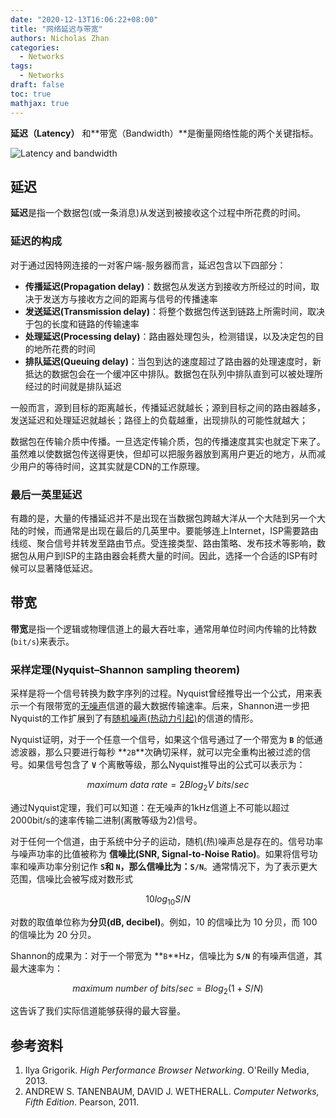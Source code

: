 ```yaml
---
date: "2020-12-13T16:06:22+08:00"
title: "网络延迟与带宽"
authors: Nicholas Zhan
categories:
  - Networks
tags:
  - Networks
draft: false
toc: true
mathjax: true
---
```


**延迟（Latency）** 和**带宽（Bandwidth）**是衡量网络性能的两个关键指标。

![Latency and bandwidth](/images/computer_networks/fundamentals/latency-and-bandwidth.png)

## 延迟
**延迟**是指一个数据包(或一条消息)从发送到被接收这个过程中所花费的时间。

### 延迟的构成
对于通过因特网连接的一对客户端-服务器而言，延迟包含以下四部分：
* **传播延迟(Propagation delay)**：数据包从发送方到接收方所经过的时间，取决于发送方与接收方之间的距离与信号的传播速率
* **发送延迟(Transmission delay)**：将整个数据包传送到链路上所需时间，取决于包的长度和链路的传输速率
* **处理延迟(Processing delay)**：路由器处理包头，检测错误，以及决定包的目的地所花费的时间
* **排队延迟(Queuing delay)**：当包到达的速度超过了路由器的处理速度时，新抵达的数据包会在一个缓冲区中排队。数据包在队列中排队直到可以被处理所经过的时间就是排队延迟


一般而言，源到目标的距离越长，传播延迟就越长；源到目标之间的路由器越多，发送延迟和处理延迟就越长；路径上的负载越重，出现排队的可能性就越大；

数据包在传输介质中传播。一旦选定传输介质，包的传播速度其实也就定下来了。虽然难以使数据包传送得更快，但却可以把服务器放到离用户更近的地方，从而减少用户的等待时间，这其实就是CDN的工作原理。

### 最后一英里延迟
有趣的是，大量的传播延迟并不是出现在当数据包跨越大洋从一个大陆到另一个大陆的时候，而通常是出现在最后的几英里中。要能够连上Internet，ISP需要路由线缆、聚合信号并转发至路由节点。受连接类型、路由策略、发布技术等影响，数据包从用户到ISP的主路由器会耗费大量的时间。因此，选择一个合适的ISP有时候可以显著降低延迟。


## 带宽
**带宽**是指一个逻辑或物理信道上的最大吞吐率，通常用单位时间内传输的比特数(`bit/s`)来表示。

### 采样定理(Nyquist–Shannon sampling theorem)
采样是将一个信号转换为数字序列的过程。Nyquist曾经推导出一个公式，用来表示一个有限带宽的<u>无噪声</u>信道的最大数据传输速率。后来，Shannon进一步把Nyquist的工作扩展到了有<u>随机噪声(热动力引起)</u>的信道的情形。

Nyquist证明，对于一个任意一个信号，如果这个信号通过了一个带宽为 **`B`** 的低通滤波器，那么只要进行每秒 **`2B`**次确切采样，就可以完全重构出被过滤的信号。如果信号包含了 **`V`** 个离散等级，那么Nyquist推导出的公式可以表示为：

$$
maximum \ data \ rate = 2Blog_2V \ bits/sec
$$

通过Nyquist定理，我们可以知道：在无噪声的1kHz信道上不可能以超过2000bit/s的速率传输二进制(离散等级为2)信号。

对于任何一个信道，由于系统中分子的运动，随机(热)噪声总是存在的。信号功率与噪声功率的比值被称为 **信噪比(SNR, Signal-to-Noise Ratio)**。如果将信号功率和噪声功率分别记作 **`S`**和 **`N`**，那么信噪比为：**`S/N`**。通常情况下，为了表示更大范围，信噪比会被写成对数形式

$$ 10log_{10}S/N $$

对数的取值单位称为**分贝(dB, decibel)**。例如，10 的信噪比为 10 分贝，而 100 的信噪比为 20 分贝。

Shannon的成果为：对于一个带宽为 **`B`**Hz，信噪比为 **`S/N`** 的有噪声信道，其最大速率为：

$$
maximum \ number \ of \ bits/sec = Blog_2(1 + S/N)
$$

这告诉了我们实际信道能够获得的最大容量。

## 参考资料
1. Ilya Grigorik. *High Performance Browser Networking*. O'Reilly Media, 2013.
2. ANDREW S. TANENBAUM, DAVID J. WETHERALL. *Computer Networks, Fifth Edition*. Pearson, 2011.
